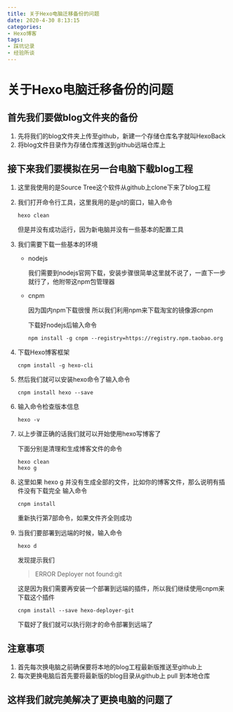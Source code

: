 ```yaml
---
title: 关于Hexo电脑迁移备份的问题
date: 2020-4-30 8:13:15
categories: 
- Hexo博客
tags:
- 踩坑记录
- 经验所谈
---
```

# 关于Hexo电脑迁移备份的问题
<!-- more -->

## 首先我们要做blog文件夹的备份

1. 先将我们的blog文件夹上传至github，新建一个存储仓库名字就叫HexoBack
2. 将blog文件目录作为存储仓库推送到github远端仓库上

## 接下来我们要模拟在另一台电脑下载blog工程

1. 这里我使用的是Source Tree这个软件从github上clone下来了blog工程
2. 我们打开命令行工具，这里我用的是git的窗口，输入命令 

    ```
    hexo clean
    ```
    但是并没有成功运行，因为新电脑并没有一些基本的配置工具

3. 我们需要下载一些基本的环境

   - nodejs

        我们需要到nodejs官网下载，安装步骤很简单这里就不说了，一直下一步就行了，他附带这npm包管理器
   - cnpm 

        因为国内npm下载很慢 所以我们利用npm来下载淘宝的镜像源cnpm

        下载好nodejs后输入命令
        ```
        npm install -g cnpm --registry=https://registry.npm.taobao.org
        ```
4. 下载Hexo博客框架

    ```
    cnpm install -g hexo-cli
    ```
5. 然后我们就可以安装hexo命令了输入命令

    ```
    cnpm install hexo --save
    ```
6. 输入命令检查版本信息

    ```
    hexo -v
    ```

7. 以上步骤正确的话我们就可以开始使用hexo写博客了

    下面分别是清理和生成博客文件的命令
    ```
    hexo clean
    hexo g
    ```

8. 这里如果 hexo g 并没有生成全部的文件，比如你的博客文件，那么说明有插件没有下载完全
输入命令

    ```
    cnpm install
    ```
    重新执行第7部命令，如果文件齐全则成功

9. 当我们要部署到远端的时候，输入命令

    ```
    hexo d
    ```
    发现提示我们 
    >ERROR Deployer not found:git

    这是因为我们需要再安装一个部署到远端的插件，所以我们继续使用cnpm来下载这个插件
    ```
    cnpm install --save hexo-deployer-git
    ```
    下载好了我们就可以执行刚才的命令部署到远端了

## 注意事项
1. 首先每次换电脑之前确保要将本地的blog工程最新版推送至github上
2. 每次更换电脑后首先要将最新版的blog目录从github上 pull 到本地仓库

## 这样我们就完美解决了更换电脑的问题了